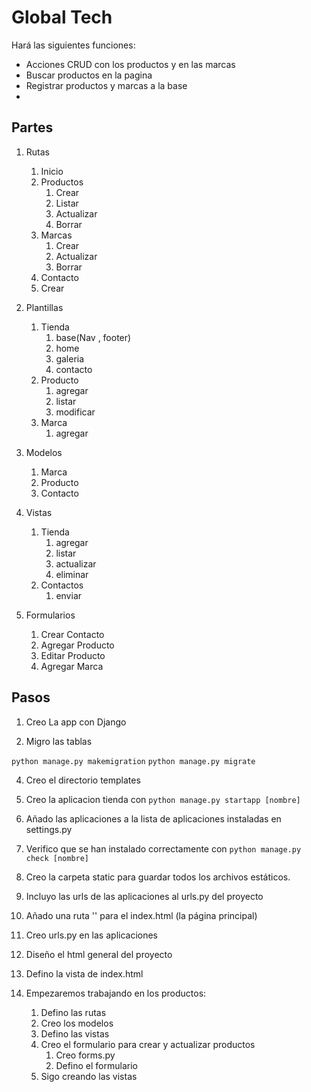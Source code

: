 # Global Tech

Hará las siguientes funciones:
* Acciones CRUD con los productos y en las marcas
* Buscar productos en la pagina
* Registrar productos y marcas a la base
* 

## Partes
1. Rutas
   1. Inicio
   2. Productos
      1. Crear
      2. Listar
      3. Actualizar
      4. Borrar
   3. Marcas
      1. Crear
      2. Actualizar
      3. Borrar
    3. Contacto 
      1. Crear 

2. Plantillas
   1. Tienda
      1. base(Nav , footer)
      2. home
      3. galeria
      4. contacto
   2. Producto
      1. agregar
      2. listar
      3. modificar
   2. Marca
      1. agregar

3. Modelos
   1. Marca
   2. Producto
   3. Contacto

4. Vistas
   1. Tienda
      1. agregar
      2. listar
      3. actualizar
      4. eliminar
   2. Contactos
      1. enviar

5. Formularios
   1. Crear Contacto
   2. Agregar Producto
   3. Editar Producto
   4. Agregar Marca

## Pasos
1. Creo La app con Django

2. Migro las tablas

```python manage.py makemigration```
```python manage.py migrate```

4. Creo el directorio templates

5. Creo la aplicacion tienda con ```python manage.py startapp [nombre]```

6. Añado las aplicaciones a la lista de aplicaciones instaladas en settings.py

7. Verifico que se han instalado correctamente con ```python manage.py check [nombre]```
8. Creo la carpeta static para guardar todos los archivos estáticos.

10. Incluyo las urls de las aplicaciones al urls.py del proyecto

11. Añado una ruta '' para el index.html (la página principal)

12. Creo urls.py en las aplicaciones

13. Diseño el html general del proyecto

14. Defino la vista de index.html

15. Empezaremos trabajando en los productos:
    1.  Defino las rutas
    2.  Creo los modelos
    3.  Defino las vistas
    4.  Creo el formulario para crear y actualizar productos
        1.  Creo forms.py
        2.  Defino el formulario
    5. Sigo creando las vistas